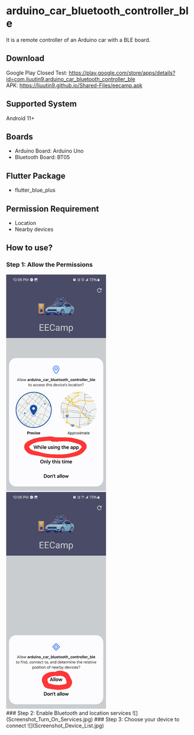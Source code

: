 # arduino_car_bluetooth_controller_ble
It is a remote controller of an Arduino car with a BLE board.

## Download
Google Play Closed Test: https://play.google.com/store/apps/details?id=com.liuutin9.arduino_car_bluetooth_controller_ble  
APK: https://liuutin9.github.io/Shared-Files/eecamp.apk

## Supported System
Android 11+

## Boards
- Arduino Board: Arduino Uno
- Bluetooth Board: BT05

## Flutter Package
- flutter_blue_plus

## Permission Requirement
- Location
- Nearby devices

## How to use?
### Step 1: Allow the Permissions
<div alignment="justify">
<img src="Screenshot_Permission_Location.jpg" width="270" flex=true>
<img src="Screenshot_Permission_Nearby_Devices.jpg" width="270" flex=true>
</div>
### Step 2: Enable Bluetooth and location services
![](Screenshot_Turn_On_Services.jpg)
### Step 3: Choose your device to connect
![](Screenshot_Device_List.jpg)